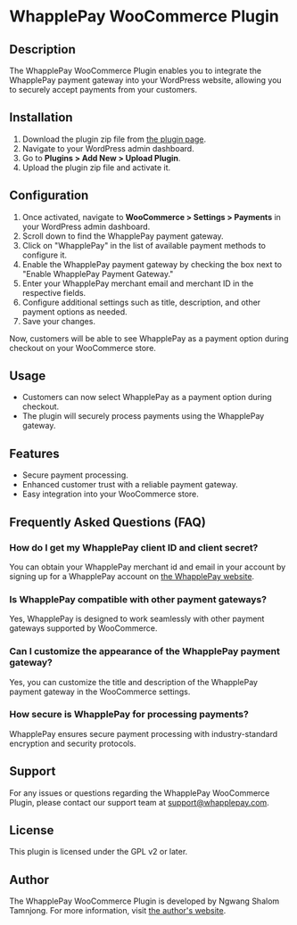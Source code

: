 
# WhapplePay WooCommerce Plugin

## Description
The WhapplePay WooCommerce Plugin enables you to integrate the WhapplePay payment gateway into your WordPress website, allowing you to securely accept payments from your customers.

## Installation
1. Download the plugin zip file from [the plugin page](https://whapplepay.com/woocommerce-plugin).
2. Navigate to your WordPress admin dashboard.
3. Go to **Plugins > Add New > Upload Plugin**.
4. Upload the plugin zip file and activate it.


## Configuration
1. Once activated, navigate to **WooCommerce > Settings > Payments** in your WordPress admin dashboard.
2. Scroll down to find the WhapplePay payment gateway.
3. Click on "WhapplePay" in the list of available payment methods to configure it.
4. Enable the WhapplePay payment gateway by checking the box next to "Enable WhapplePay Payment Gateway."
5. Enter your WhapplePay merchant email and merchant ID in the respective fields.
6. Configure additional settings such as title, description, and other payment options as needed.
7. Save your changes.

Now, customers will be able to see WhapplePay as a payment option during checkout on your WooCommerce store.


## Usage
- Customers can now select WhapplePay as a payment option during checkout.
- The plugin will securely process payments using the WhapplePay gateway.

## Features
- Secure payment processing.
- Enhanced customer trust with a reliable payment gateway.
- Easy integration into your WooCommerce store.

## Frequently Asked Questions (FAQ)
### How do I get my WhapplePay client ID and client secret?
You can obtain your WhapplePay merchant id and email in your account by signing up for a WhapplePay account on [the WhapplePay website](https://whapplepay.com/register).

### Is WhapplePay compatible with other payment gateways?
Yes, WhapplePay is designed to work seamlessly with other payment gateways supported by WooCommerce.

### Can I customize the appearance of the WhapplePay payment gateway?
Yes, you can customize the title and description of the WhapplePay payment gateway in the WooCommerce settings.

### How secure is WhapplePay for processing payments?
WhapplePay ensures secure payment processing with industry-standard encryption and security protocols.

## Support
For any issues or questions regarding the WhapplePay WooCommerce Plugin, please contact our support team at support@whapplepay.com.

## License
This plugin is licensed under the GPL v2 or later.

## Author
The WhapplePay WooCommerce Plugin is developed by Ngwang Shalom Tamnjong. For more information, visit [the author's website](https://whapplepay.com).

